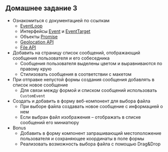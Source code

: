 ## Домашнее задание 3

- Ознакомиться с документацией по ссылкам
   - [EventLoop](https://developer.mozilla.org/en-US/docs/Web/JavaScript/EventLoop)
   - Интерфейсы [Event](https://developer.mozilla.org/en-US/docs/Web/API/Event) и [EventTarget](https://developer.mozilla.org/en-US/docs/Web/API/EventTarget)
   - Объекты [Promise](https://developer.mozilla.org/en-US/docs/Web/JavaScript/Guide/Using_promises)
   - [Geolocation API](https://developer.mozilla.org/ru/docs/Web/API/Geolocation/Using_geolocation)
   - [File API](https://developer.mozilla.org/ru/docs/web/api/file)
- Добавить на страницу список сообщений, отображающий сообщения пользователя и его собеседника
   - Сообщения пользователя выделены цветом и выравниваются по правому крую
   - Стилизовать сообщения в соответствии с макетом
- При отправке непустой формы создания сообщения добавлять в список новое сообщение
   - Для связи между формой и списком сообщений использовать `CustomEvent`
- Создать и добавить в форму веб-компонент для выбора файла
   - При выборе файла создавать новое сообщение с информацией о нем
   - Если выбран файл изображения – отображать в списке сообщений его миниатюру
- Bonus
   - Добавить в форму компонент запрашивающий местоположение пользователя и сохраняющее координаты в поле формы
   - Реализовать возможность выбора файла с помощью Drag&Drop
